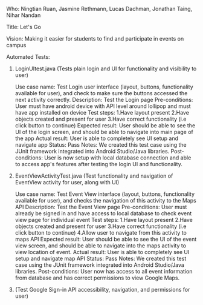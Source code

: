Who: Ningtian Ruan, Jasmine Rethmann, Lucas Dachman, Jonathan Taing, Nihar Nandan

Title: Let's Go

Vision: Making it easier for students to find and participate in events on campus

Automated Tests: 

1. LoginUItest.java (Tests plain login and UI for functionality and visibility to user)

	Use case name:
		Test Login user interface (layout, buttons, functionality 
		available for user), and check to make sure the buttons
		accessed the next activity correctly.
	Description:
		Test the Login page
	Pre-conditions:
		User must have android device with API level around
		lollipop and must have app installed on device
	Test steps:
		1.Have layout present
		2.Have objects created and present for user
		3.Have correct functionality (i.e click button to continue)
	Expected result:
		User should be able to see the UI of the login screen, and
		should be able to navigate into main page of the app
	Actual result:
		User is able to completely see UI setup and navigate app
	Status:
		Pass
	Notes:
		We created this test case using the JUnit 
		framework integrated into Android Studio/Java libraries.
	Post-conditions:
		User is now setup with local database connection and able to
		access app's features after testing the login UI and functionality. 
	
2. EventViewActivityTest.java (Test functionality and navigation of EventView activity for user, along with UI)

	Use case name:
		Test Event View interface (layout, buttons, functionality
		available for user), and checks the navigation of this
		activity to the Maps API
	Description:
		Test the Event View page
	Pre-conditions:
		User must already be signed in and have access to local 
		database to check event view page for individual event
	Test steps:
		1.Have layout present
		2.Have objects created and present for user
		3.Have correct functionality (i.e click button to continue)
		4.Allow user to navigate from this activity to maps API
	Expected result:
		User should be able to see the UI of the event view screen, and
		should be able to navigate into the maps activity to view location of event.
	Actual result:
		User is able to completely see UI setup and navigate map API
	Status:
		Pass
	Notes:
		We created this test case using the JUnit 
		framework integrated into Android Studio/Java libraries.
	Post-conditions:
		User now has access to all event information from database
		and has correct permissions to view Google Maps.

3. <filename> (Test Google Sign-in API accessibility, navigation, and permissions for user) 
	
